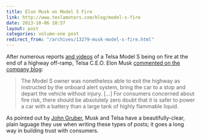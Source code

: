 ```yaml
---
title: Elon Musk on Model S Fire
link: http://www.teslamotors.com/blog/model-s-fire
date: 2013-10-06 10:57
layout: post
categories: volume-one post
redirect_from: "/archives/13279-musk-model-s-fire.html"
---
```



After numerous reports [and videos](http://www.youtube.com/watch?v=q0kjI08n4fg) of a Telsa Model S being on fire at the end of a highway off-ramp, Telsa C.E.O. Elon Musk [commented on the company blog](http://www.teslamotors.com/blog/model-s-fire):

>The Model S owner was nonetheless able to exit the highway as instructed by the onboard alert system, bring the car to a stop and depart the vehicle without injury. [...] For consumers concerned about fire risk, there should be absolutely zero doubt that it is safer to power a car with a battery than a large tank of highly flammable liquid.

As pointed out by [John Gruber](http://daringfireball.net/linked/2013/10/04/musk-model-s), Musk and Telsa have a beautifully-clear, plain laguage they use when writing these types of posts; it goes a long way in building trust with consumers.
